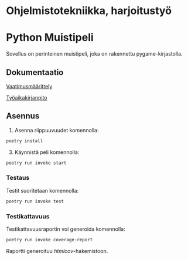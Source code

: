 # Ohjelmistotekniikka, harjoitustyö

# Python Muistipeli

Sovellus on perinteinen muistipeli, joka on rakennettu pygame-kirjastolla.

## Dokumentaatio

[Vaatimusmäärittely](https://github.com/VoxBorealis/ot-harjoitustyo/blob/main/dokumentaatio/vaatimusmaarittely.md)

[Työaikakirjanpito](https://github.com/VoxBorealis/ot-harjoitustyo/blob/main/dokumentaatio/tuntikirjanpito.md)

## Asennus

1. Asenna riippuuvuudet komennolla:

```bash
poetry install
```

3. Käynnistä peli komennolla:

```bash
poetry run invoke start
```

### Testaus

Testit suoritetaan komennolla:

```bash
poetry run invoke test
```

### Testikattavuus

Testikattavuusraportin voi generoida komennolla:

```bash
poetry run invoke coverage-report
```

Raportti generoituu _htmlcov_-hakemistoon.
